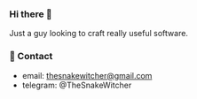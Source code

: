 ### Hi there 👋

Just a guy looking to craft really useful software.

### 📱 Contact

- email: thesnakewitcher@gmail.com
- telegram: @TheSnakeWitcher
